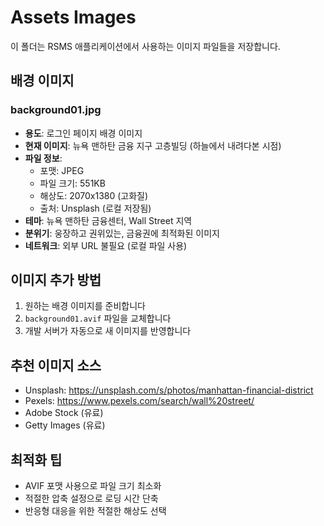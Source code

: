 # Assets Images

이 폴더는 RSMS 애플리케이션에서 사용하는 이미지 파일들을 저장합니다.

## 배경 이미지

### background01.jpg
- **용도**: 로그인 페이지 배경 이미지
- **현재 이미지**: 뉴욕 맨하탄 금융 지구 고층빌딩 (하늘에서 내려다본 시점)
- **파일 정보**:
  - 포맷: JPEG
  - 파일 크기: 551KB
  - 해상도: 2070x1380 (고화질)
  - 출처: Unsplash (로컬 저장됨)
- **테마**: 뉴욕 맨하탄 금융센터, Wall Street 지역
- **분위기**: 웅장하고 권위있는, 금융권에 최적화된 이미지
- **네트워크**: 외부 URL 불필요 (로컬 파일 사용)

## 이미지 추가 방법

1. 원하는 배경 이미지를 준비합니다
2. `background01.avif` 파일을 교체합니다
3. 개발 서버가 자동으로 새 이미지를 반영합니다

## 추천 이미지 소스

- Unsplash: https://unsplash.com/s/photos/manhattan-financial-district
- Pexels: https://www.pexels.com/search/wall%20street/
- Adobe Stock (유료)
- Getty Images (유료)

## 최적화 팁

- AVIF 포맷 사용으로 파일 크기 최소화
- 적절한 압축 설정으로 로딩 시간 단축
- 반응형 대응을 위한 적절한 해상도 선택